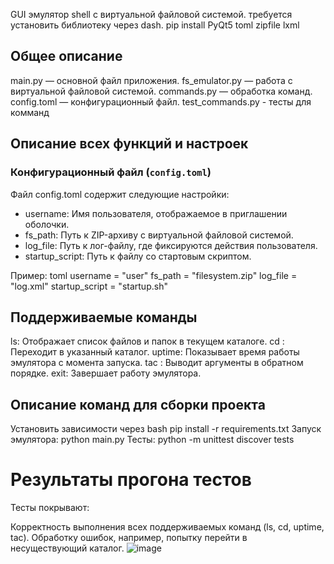 GUI эмулятор shell с виртуальной файловой системой.
требуется установить библиотеку через dash. pip install PyQt5 toml zipfile lxml
## Общее описание
main.py — основной файл приложения.
fs_emulator.py — работа с виртуальной файловой системой.
commands.py — обработка команд.
config.toml — конфигурационный файл.
test_commands.py - тесты для комманд

## Описание всех функций и настроек
### Конфигурационный файл (`config.toml`)
Файл config.toml содержит следующие настройки:
- username: Имя пользователя, отображаемое в приглашении оболочки.
- fs_path: Путь к ZIP-архиву с виртуальной файловой системой.
- log_file: Путь к лог-файлу, где фиксируются действия пользователя.
- startup_script: Путь к файлу со стартовым скриптом.

Пример:
toml
username = "user"
fs_path = "filesystem.zip"
log_file = "log.xml"
startup_script = "startup.sh"

## Поддерживаемые команды
ls: Отображает список файлов и папок в текущем каталоге.
cd <path>: Переходит в указанный каталог.
uptime: Показывает время работы эмулятора с момента запуска.
tac <args>: Выводит аргументы в обратном порядке.
exit: Завершает работу эмулятора.

## Описание команд для сборки проекта
Установить зависимости через bash
pip install -r requirements.txt
Запуск эмулятора: python main.py
Тесты: python -m unittest discover tests

# Результаты прогона тестов
Тесты покрывают:

Корректность выполнения всех поддерживаемых команд (ls, cd, uptime, tac).
Обработку ошибок, например, попытку перейти в несуществующий каталог.
![image](https://github.com/user-attachments/assets/3a4bb78a-dba7-4781-8e91-53bffee46ca1)
